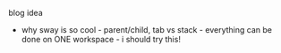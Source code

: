 
blog idea
- why sway is so cool - parent/child, tab vs stack - everything can be done on ONE workspace - i should try this!
